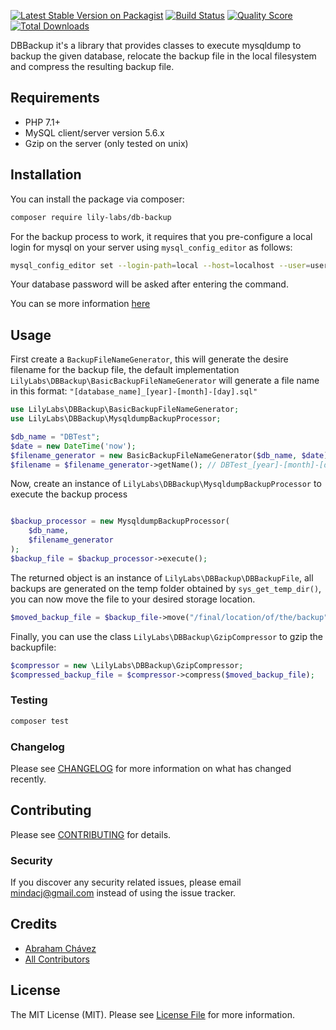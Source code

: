 [![Latest Stable Version on Packagist](https://poser.pugx.org/lily-labs/db-backup/v/stable)](https://packagist.org/packages/lily-labs/db-backup)
[![Build Status](https://img.shields.io/travis/lily-labs/db-backup/master.svg?style=flat-square)](https://travis-ci.org/lily-labs/db-backup)
[![Quality Score](https://img.shields.io/scrutinizer/g/lily-labs/db-backup.svg?style=flat-square)](https://scrutinizer-ci.com/g/lily-labs/db-backup)
[![Total Downloads](https://img.shields.io/packagist/dt/lily-labs/db-backup.svg?style=flat-square)](https://packagist.org/packages/lily-labs/db-backup)


DBBackup it's a library that provides classes to execute mysqldump to backup the given database, relocate the backup file in the local filesystem and compress the resulting backup file.

## Requirements

- PHP 7.1+
- MySQL client/server version 5.6.x
- Gzip on the server (only tested on unix)

## Installation

You can install the package via composer:

```bash
composer require lily-labs/db-backup
```

For the backup process to work, it requires that you pre-configure a local login for mysql on your server using `mysql_config_editor` as follows:

```bash
mysql_config_editor set --login-path=local --host=localhost --user=username --password
```

Your database password will be asked after entering the command.

You can se more information [here](https://stackoverflow.com/a/20854048)

## Usage

First create a `BackupFileNameGenerator`, this will generate the desire filename for the backup file, the default implementation `LilyLabs\DBBackup\BasicBackupFileNameGenerator` will generate a file name in this format: `"[database_name]_[year]-[month]-[day].sql"`

```php
use LilyLabs\DBBackup\BasicBackupFileNameGenerator;
use LilyLabs\DBBackup\MysqldumpBackupProcessor;

$db_name = "DBTest";
$date = new DateTime('now');
$filename_generator = new BasicBackupFileNameGenerator($db_name, $date);
$filename = $filename_generator->getName(); // DBTest_[year]-[month]-[day].sql

```

Now, create an instance of `LilyLabs\DBBackup\MysqldumpBackupProcessor` to execute the backup process

```php

$backup_processor = new MysqldumpBackupProcessor(
    $db_name,
    $filename_generator
);
$backup_file = $backup_processor->execute();
```

The returned object is an instance of `LilyLabs\DBBackup\DBBackupFile`, all backups are generated on the temp folder obtained by `sys_get_temp_dir()`, you can now move the file to your desired storage location.

```php
$moved_backup_file = $backup_file->move("/final/location/of/the/backup");
```

Finally, you can use the class `LilyLabs\DBBackup\GzipCompressor` to gzip the backupfile:

```php
$compressor = new \LilyLabs\DBBackup\GzipCompressor;
$compressed_backup_file = $compressor->compress($moved_backup_file);
```

### Testing

```bash
composer test
```

### Changelog

Please see [CHANGELOG](CHANGELOG.md) for more information on what has changed recently.

## Contributing

Please see [CONTRIBUTING](CONTRIBUTING.md) for details.

### Security

If you discover any security related issues, please email mindacj@gmail.com instead of using the issue tracker.

## Credits

- [Abraham Chávez](https://github.com/Geckomind)
- [All Contributors](../../contributors)

## License

The MIT License (MIT). Please see [License File](LICENSE.md) for more information.
